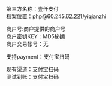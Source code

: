 第三方名称：壹仟支付  
档案位置：php@60.245.62.221/yiqianzhi  
 
商户号:商户提供的商户号  
商户密钥KEY：MD5秘钥  
商户交易帐号：无  
 
支持payment：支付宝扫码  
  
现有渠道：支付宝扫码  
测试到账：支付宝扫码 